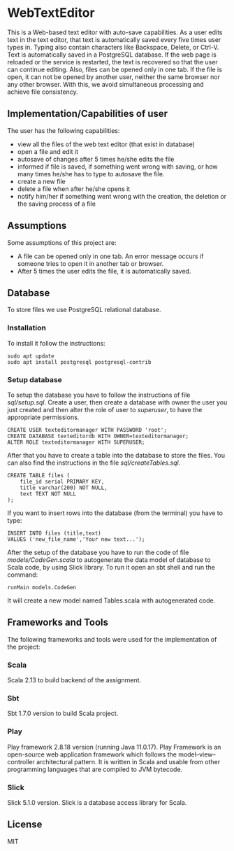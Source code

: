 # WebTextEditor
This is a Web-based text editor with auto-save capabilities. As a user edits text in the text editor, that text is automatically saved every five times user types in. Typing also contain characters like Backspace, Delete, or Ctrl-V. Text is automatically saved in a PostgreSQL database. If the web page is reloaded or the service is restarted, the text is recovered so that the user can continue editing. Also, files can be opened only in one tab.  If the file is open, it can not be opened by another user, neither the same browser nor any other browser. With this, we avoid simultaneous processing and achieve file consistency.

## Implementation/Capabilities of user
The user has the following capabilities:

- view all the files of the web text editor (that exist in database)
- open a file and edit it
- autosave of changes after 5 times he/she edits the file
- informed if file is saved, if something went wrong with saving, or how many times he/she has to type to autosave the file.
- create a new file
- delete a file when after he/she opens it
- notify him/her if something went wrong with the creation, the deletion or the saving process of a file 


## Assumptions
Some assumptions of this project are:

- A file can be opened only in one tab. An error message occurs if someone tries to open it in another tab or browser.
- After 5 times the user edits the file, it is automatically saved.


## Database
To store files we use PostgreSQL relational database. 

### Installation
To install it follow the instructions:
```
sudo apt update
sudo apt install postgresql postgresql-contrib

```

### Setup database
To setup the database you have to follow the instructions of file *sql/setup.sql*. Create a user, then create a database with owner the user you just created and then alter the role of user to *superuser*, to have the appropriate permissions.
```
CREATE USER texteditormanager WITH PASSWORD 'root';
CREATE DATABASE texteditordb WITH OWNER=texteditormanager;
ALTER ROLE texteditormanager WITH SUPERUSER;
```

After that you have to create a table into the database to store the files. You can also find the instructions in the file *sql/createTables.sql*.
```
CREATE TABLE files (
    file_id serial PRIMARY KEY,
    title varchar(200) NOT NULL,
    text TEXT NOT NULL
);
```

If you want to insert rows into the database (from the terminal) you have to type:
```
INSERT INTO files (title,text)
VALUES ('new_file_name','Your new text...');
```

After the setup of the database you have to run the code of file *models/CodeGen.scala* to autogenerate the data model of database to Scala code, by using Slick library. To run it open an sbt shell and run the command:
```
runMain models.CodeGen
```
It will create a new model named Tables.scala with autogenerated code.


## Frameworks and Tools
The following frameworks and tools were used for the implementation of the project:

### Scala
Scala 2.13 to build backend of the assignment.

### Sbt
Sbt 1.7.0 version to build Scala project.

### Play
Play framework 2.8.18 version (running Java 11.0.17). Play Framework is an open-source web application framework which follows the model–view–controller architectural pattern. It is written in Scala and usable from other programming languages that are compiled to JVM bytecode.

### Slick
Slick 5.1.0 version. Slick is a database access library for Scala.



## License

MIT
